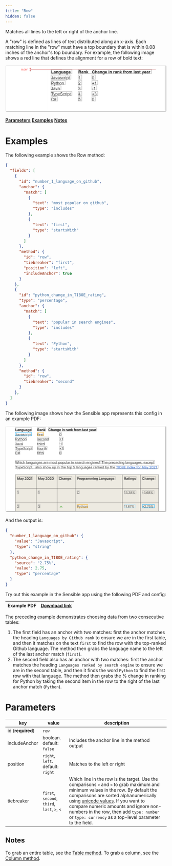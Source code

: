 ```yaml
---
title: "Row"
hidden: false
---
```

Matches all lines to the left or right of the anchor line. 

 A "row" is defined as lines of text distributed along an x-axis. Each matching line in the "row" must have a top boundary that is within  0.08 inches of the anchor's top boundary.  For example, the following image shows a red line that defines the alignment for a row of bold text:

![Click to enlarge](https://raw.githubusercontent.com/sensible-hq/sensible-docs/main/readme-sync/assets/v0/images/final/row_align.png)

[**Parameters**](doc:row#section-parameters)
[**Examples**](doc:row#section-examples)
[**Notes**](doc:row#section-notes)



Examples
====



The following example shows the Row method:

```json
{
  "fields": [
    {
      "id": "number_1_language_on_github",
      "anchor": {
        "match": [
          {
            "text": "most popular on github",
            "type": "includes"
          },
          {
            "text": "first",
            "type": "startsWith"
          }
        ]
      },
      "method": {
        "id": "row",
        "tiebreaker": "first",
        "position": "left",
        "includeAnchor": true
      }
    },
    {
      "id": "python_change_in_TIBOE_rating",
      "type": "percentage",
      "anchor": {
        "match": [
          {
            "text": "popular in search engines",
            "type": "includes"
          },
          {
            "text": "Python",
            "type": "startsWith"
          }
        ]
      },
      "method": {
        "id": "row",
        "tiebreaker": "second"
      }
    },
  ]
}
```

The following image shows how the Sensible app represents this config in an example PDF:

![Click to enlarge](https://raw.githubusercontent.com/sensible-hq/sensible-docs/main/readme-sync/assets/v0/images/final/row_example.png)

And the output is:

```json
{
  "number_1_language_on_github": {
    "value": "Javascript",
    "type": "string"
  },
  "python_change_in_TIBOE_rating": {
    "source": "2.75%",
    "value": 2.75,
    "type": "percentage"
  }
}
```

Try out this example in the Sensible app using the following PDF and config:

| Example PDF | [Download link](https://raw.githubusercontent.com/sensible-hq/sensible-docs/main/readme-sync/assets/v0/pdfs/row_column_example.pdf) |
| ------------------- | ------------------------------------------------------------ |

The preceding example demonstrates choosing data from two consecutive tables:

1. The first field has an anchor with two matches: first the anchor matches the heading `Languages by Github rank`  to ensure we are in the first table, and then it matches on the text  `first`  to find the row with the top-ranked Github language. The method then grabs the language name to the left of the last anchor match (`first`). 
2. The second field also has an anchor with two matches: first the anchor matches  the heading `Languages ranked by search engine` to ensure we are in the second table, and then it finds the word `Python` to find the first row with that language.  The method then grabs the % change in ranking for Python by taking the second item in the row to the right of the last anchor match (`Python`).






Parameters
====


| key               | value                                        | description                                                  |
| ----------------- | -------------------------------------------- | ------------------------------------------------------------ |
| id (**required**) | `row`                                        |                                                              |
| includeAnchor     | boolean. default: `false`                    | Includes the anchor line in the method output                |
| position          | `right`, `left`. default: `right`            | Matches to the left or right                                 |
| tiebreaker        | `first`, `second`, `third`, `last`, `>`, `<` | Which line in the row is the target. Use the comparisons `>` and `<` to grab maximum and minimum values in the row. By default the comparisons are sorted alphanumerically using [unicode values](https://developer.mozilla.org/en-US/docs/Web/JavaScript/Reference/Operators/Less_than).  If you want to compare numeric amounts and ignore non-numbers in the row,  then add `type: number` or `type: currency` as a top-level parameter to the field. |





Notes
-----

To grab an entire table, see the [Table method](doc:table).  To grab a column, see the [Column method](doc:column). 